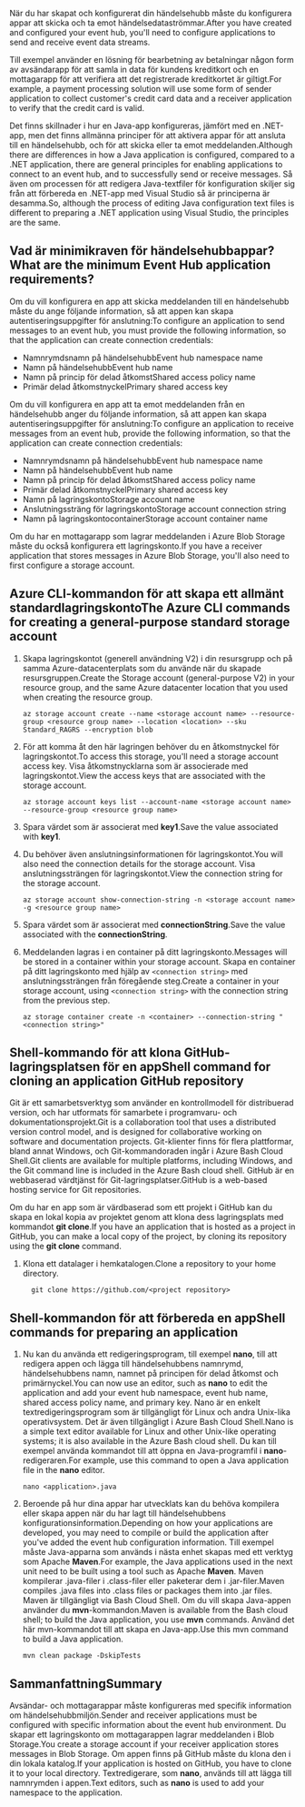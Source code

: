 <span data-ttu-id="784f3-101">När du har skapat och konfigurerat din händelsehubb måste du konfigurera appar att skicka och ta emot händelsedataströmmar.</span><span class="sxs-lookup"><span data-stu-id="784f3-101">After you have created and configured your event hub, you'll need to configure applications to send and receive event data streams.</span></span>

<span data-ttu-id="784f3-102">Till exempel använder en lösning för bearbetning av betalningar någon form av avsändarapp för att samla in data för kundens kreditkort och en mottagarapp för att verifiera att det registrerade kreditkortet är giltigt.</span><span class="sxs-lookup"><span data-stu-id="784f3-102">For example, a payment processing solution will use some form of sender application to collect customer's credit card data and a receiver application to verify that the credit card is valid.</span></span>

<span data-ttu-id="784f3-103">Det finns skillnader i hur en Java-app konfigureras, jämfört med en .NET-app, men det finns allmänna principer för att aktivera appar för att ansluta till en händelsehubb, och för att skicka eller ta emot meddelanden.</span><span class="sxs-lookup"><span data-stu-id="784f3-103">Although there are differences in how a Java application is configured, compared to a .NET application, there are general principles for enabling applications to connect to an event hub, and to successfully send or receive messages.</span></span> <span data-ttu-id="784f3-104">Så även om processen för att redigera Java-textfiler för konfiguration skiljer sig från att förbereda en .NET-app med Visual Studio så är principerna är desamma.</span><span class="sxs-lookup"><span data-stu-id="784f3-104">So, although the process of editing Java configuration text files is different to preparing a .NET application using Visual Studio, the principles are the same.</span></span>

## <a name="what-are-the-minimum-event-hub-application-requirements"></a><span data-ttu-id="784f3-105">Vad är minimikraven för händelsehubbappar?</span><span class="sxs-lookup"><span data-stu-id="784f3-105">What are the minimum Event Hub application requirements?</span></span>

<span data-ttu-id="784f3-106">Om du vill konfigurera en app att skicka meddelanden till en händelsehubb måste du ange följande information, så att appen kan skapa autentiseringsuppgifter för anslutning:</span><span class="sxs-lookup"><span data-stu-id="784f3-106">To configure an application to send messages to an event hub, you must provide the following information, so that the application can create connection credentials:</span></span>

- <span data-ttu-id="784f3-107">Namnrymdsnamn på händelsehubb</span><span class="sxs-lookup"><span data-stu-id="784f3-107">Event hub namespace name</span></span>
- <span data-ttu-id="784f3-108">Namn på händelsehubb</span><span class="sxs-lookup"><span data-stu-id="784f3-108">Event hub name</span></span>
- <span data-ttu-id="784f3-109">Namn på princip för delad åtkomst</span><span class="sxs-lookup"><span data-stu-id="784f3-109">Shared access policy name</span></span>
- <span data-ttu-id="784f3-110">Primär delad åtkomstnyckel</span><span class="sxs-lookup"><span data-stu-id="784f3-110">Primary shared access key</span></span>

<span data-ttu-id="784f3-111">Om du vill konfigurera en app att ta emot meddelanden från en händelsehubb anger du följande information, så att appen kan skapa autentiseringsuppgifter för anslutning:</span><span class="sxs-lookup"><span data-stu-id="784f3-111">To configure an application to receive messages from an event hub, provide the following information, so that the application can create connection credentials:</span></span>

- <span data-ttu-id="784f3-112">Namnrymdsnamn på händelsehubb</span><span class="sxs-lookup"><span data-stu-id="784f3-112">Event hub namespace name</span></span>
- <span data-ttu-id="784f3-113">Namn på händelsehubb</span><span class="sxs-lookup"><span data-stu-id="784f3-113">Event hub name</span></span>
- <span data-ttu-id="784f3-114">Namn på princip för delad åtkomst</span><span class="sxs-lookup"><span data-stu-id="784f3-114">Shared access policy name</span></span>
- <span data-ttu-id="784f3-115">Primär delad åtkomstnyckel</span><span class="sxs-lookup"><span data-stu-id="784f3-115">Primary shared access key</span></span>
- <span data-ttu-id="784f3-116">Namn på lagringskonto</span><span class="sxs-lookup"><span data-stu-id="784f3-116">Storage account name</span></span>
- <span data-ttu-id="784f3-117">Anslutningssträng för lagringskonto</span><span class="sxs-lookup"><span data-stu-id="784f3-117">Storage account connection string</span></span>
- <span data-ttu-id="784f3-118">Namn på lagringskontocontainer</span><span class="sxs-lookup"><span data-stu-id="784f3-118">Storage account container name</span></span>

<span data-ttu-id="784f3-119">Om du har en mottagarapp som lagrar meddelanden i Azure Blob Storage måste du också konfigurera ett lagringskonto.</span><span class="sxs-lookup"><span data-stu-id="784f3-119">If you have a receiver application that stores messages in Azure Blob Storage, you'll also need to first configure a storage account.</span></span>

## <a name="the-azure-cli-commands-for-creating-a-general-purpose-standard-storage-account"></a><span data-ttu-id="784f3-120">Azure CLI-kommandon för att skapa ett allmänt standardlagringskonto</span><span class="sxs-lookup"><span data-stu-id="784f3-120">The Azure CLI commands for creating a general-purpose standard storage account</span></span>

1. <span data-ttu-id="784f3-121">Skapa lagringskontot (generell användning V2) i din resursgrupp och på samma Azure-datacenterplats som du använde när du skapade resursgruppen.</span><span class="sxs-lookup"><span data-stu-id="784f3-121">Create the Storage account (general-purpose V2) in your resource group, and the same Azure datacenter location that you used when creating the resource group.</span></span>

    ```azurecli
    az storage account create --name <storage account name> --resource-group <resource group name> --location <location> --sku Standard_RAGRS --encryption blob
    ```

1. <span data-ttu-id="784f3-122">För att komma åt den här lagringen behöver du en åtkomstnyckel för lagringskontot.</span><span class="sxs-lookup"><span data-stu-id="784f3-122">To access this storage, you'll need a storage account access key.</span></span> <span data-ttu-id="784f3-123">Visa åtkomstnycklarna som är associerade med lagringskontot.</span><span class="sxs-lookup"><span data-stu-id="784f3-123">View the access keys that are associated with the storage account.</span></span>

    ```azurecli
    az storage account keys list --account-name <storage account name> --resource-group <resource group name>
    ```

1. <span data-ttu-id="784f3-124">Spara värdet som är associerat med **key1**.</span><span class="sxs-lookup"><span data-stu-id="784f3-124">Save the value associated with **key1**.</span></span>

1. <span data-ttu-id="784f3-125">Du behöver även anslutningsinformationen för lagringskontot.</span><span class="sxs-lookup"><span data-stu-id="784f3-125">You will also need the connection details for the storage account.</span></span> <span data-ttu-id="784f3-126">Visa anslutningssträngen för lagringskontot.</span><span class="sxs-lookup"><span data-stu-id="784f3-126">View the connection string for the storage account.</span></span>

    ```azurecli
    az storage account show-connection-string -n <storage account name> -g <resource group name>
    ```

1. <span data-ttu-id="784f3-127">Spara värdet som är associerat med **connectionString**.</span><span class="sxs-lookup"><span data-stu-id="784f3-127">Save the value associated with the **connectionString**.</span></span>

1. <span data-ttu-id="784f3-128">Meddelanden lagras i en container på ditt lagringskonto.</span><span class="sxs-lookup"><span data-stu-id="784f3-128">Messages will be stored in a container within your storage account.</span></span> <span data-ttu-id="784f3-129">Skapa en container på ditt lagringskonto med hjälp av `<connection string>` med anslutningssträngen från föregående steg.</span><span class="sxs-lookup"><span data-stu-id="784f3-129">Create a container in your storage account, using `<connection string>` with the connection string from the previous step.</span></span>

    ```azurecli
    az storage container create -n <container> --connection-string "<connection string>"
    ```

## <a name="shell-command-for-cloning-an-application-github-repository"></a><span data-ttu-id="784f3-130">Shell-kommando för att klona GitHub-lagringsplatsen för en app</span><span class="sxs-lookup"><span data-stu-id="784f3-130">Shell command for cloning an application GitHub repository</span></span>

<span data-ttu-id="784f3-131">Git är ett samarbetsverktyg som använder en kontrollmodell för distribuerad version, och har utformats för samarbete i programvaru- och dokumentationsprojekt.</span><span class="sxs-lookup"><span data-stu-id="784f3-131">Git is a collaboration tool that uses a distributed version control model, and is designed for collaborative working on software and documentation projects.</span></span> <span data-ttu-id="784f3-132">Git-klienter finns för flera plattformar, bland annat Windows, och Git-kommandoraden ingår i Azure Bash Cloud Shell.</span><span class="sxs-lookup"><span data-stu-id="784f3-132">Git clients are available for multiple platforms, including Windows, and the Git command line is included in the Azure Bash cloud shell.</span></span> <span data-ttu-id="784f3-133">GitHub är en webbaserad värdtjänst för Git-lagringsplatser.</span><span class="sxs-lookup"><span data-stu-id="784f3-133">GitHub is a web-based hosting service for Git repositories.</span></span> 

<span data-ttu-id="784f3-134">Om du har en app som är värdbaserad som ett projekt i GitHub kan du skapa en lokal kopia av projektet genom att klona dess lagringsplats med kommandot **git clone**.</span><span class="sxs-lookup"><span data-stu-id="784f3-134">If you have an application that is hosted as a project in GitHub, you can make a local copy of the project, by cloning its repository using the **git clone** command.</span></span>

1. <span data-ttu-id="784f3-135">Klona ett datalager i hemkatalogen.</span><span class="sxs-lookup"><span data-stu-id="784f3-135">Clone a repository to your home directory.</span></span>

    ```azurecli
      git clone https://github.com/<project repository>
    ```

## <a name="shell-commands-for-preparing-an-application"></a><span data-ttu-id="784f3-136">Shell-kommandon för att förbereda en app</span><span class="sxs-lookup"><span data-stu-id="784f3-136">Shell commands for preparing an application</span></span>

1. <span data-ttu-id="784f3-137">Nu kan du använda ett redigeringsprogram, till exempel **nano**, till att redigera appen och lägga till händelsehubbens namnrymd, händelsehubbens namn, namnet på principen för delad åtkomst och primärnyckel.</span><span class="sxs-lookup"><span data-stu-id="784f3-137">You can now use an editor, such as **nano** to edit the application and add your event hub namespace, event hub name, shared access policy name, and primary key.</span></span> <span data-ttu-id="784f3-138">Nano är en enkelt textredigeringsprogram som är tillgängligt för Linux och andra Unix-lika operativsystem. Det är även tillgängligt i Azure Bash Cloud Shell.</span><span class="sxs-lookup"><span data-stu-id="784f3-138">Nano is a simple text editor available for Linux and other Unix-like operating systems; it is also available in the Azure Bash cloud shell.</span></span> <span data-ttu-id="784f3-139">Du kan till exempel använda kommandot till att öppna en Java-programfil i **nano**-redigeraren.</span><span class="sxs-lookup"><span data-stu-id="784f3-139">For example, use this command to open a Java application file in the **nano** editor.</span></span>

    ```azurecli
    nano <application>.java
    ```

1. <span data-ttu-id="784f3-140">Beroende på hur dina appar har utvecklats kan du behöva kompilera eller skapa appen när du har lagt till händelsehubbens konfigurationsinformation.</span><span class="sxs-lookup"><span data-stu-id="784f3-140">Depending on how your applications are developed, you may need to compile or build the application after you've added the event hub configuration information.</span></span> <span data-ttu-id="784f3-141">Till exempel måste Java-apparna som används i nästa enhet skapas med ett verktyg som Apache **Maven**.</span><span class="sxs-lookup"><span data-stu-id="784f3-141">For example, the Java applications used in the next unit need to be built using a tool such as Apache **Maven**.</span></span> <span data-ttu-id="784f3-142">Maven kompilerar .java-filer i .class-filer eller paketerar dem i .jar-filer.</span><span class="sxs-lookup"><span data-stu-id="784f3-142">Maven compiles .java files into .class files or packages them into .jar files.</span></span> <span data-ttu-id="784f3-143">Maven är tillgängligt via Bash Cloud Shell. Om du vill skapa Java-appen använder du **mvn**-kommandon.</span><span class="sxs-lookup"><span data-stu-id="784f3-143">Maven is available from the Bash cloud shell; to build the Java application, you use **mvn** commands.</span></span> <span data-ttu-id="784f3-144">Använd det här mvn-kommandot till att skapa en Java-app.</span><span class="sxs-lookup"><span data-stu-id="784f3-144">Use this mvn command to build a Java  application.</span></span>

    ```azurecli
    mvn clean package -DskipTests
    ```

## <a name="summary"></a><span data-ttu-id="784f3-145">Sammanfattning</span><span class="sxs-lookup"><span data-stu-id="784f3-145">Summary</span></span>

<span data-ttu-id="784f3-146">Avsändar- och mottagarappar måste konfigureras med specifik information om händelsehubbmiljön.</span><span class="sxs-lookup"><span data-stu-id="784f3-146">Sender and receiver applications must be configured with specific information about the event hub environment.</span></span> <span data-ttu-id="784f3-147">Du skapar ett lagringskonto om mottagarappen lagrar meddelanden i Blob Storage.</span><span class="sxs-lookup"><span data-stu-id="784f3-147">You create a storage account if your receiver application stores messages in Blob Storage.</span></span> <span data-ttu-id="784f3-148">Om appen finns på GitHub måste du klona den i din lokala katalog.</span><span class="sxs-lookup"><span data-stu-id="784f3-148">If your application is hosted on GitHub, you have to clone it to your local directory.</span></span> <span data-ttu-id="784f3-149">Textredigerare, som **nano**, används till att lägga till namnrymden i appen.</span><span class="sxs-lookup"><span data-stu-id="784f3-149">Text editors, such as **nano** is used to  add your namespace to the application.</span></span>